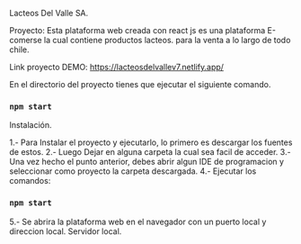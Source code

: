 Lacteos Del Valle SA. 

Proyecto: Esta plataforma web creada con react js es una plataforma E-comerse la cual contiene productos lacteos. para la venta a lo largo de todo chile. 

Link proyecto DEMO: https://lacteosdelvallev7.netlify.app/

En el directorio del proyecto tienes que ejecutar el siguiente comando. 

### `npm start`

Instalación. 

1.- Para Instalar el proyecto y ejecutarlo, lo primero es descargar los fuentes de estos. 
2.- Luego Dejar en alguna carpeta la cual sea facil de acceder. 
3.- Una vez hecho el punto anterior, debes abrir algun IDE de programacion y seleccionar como proyecto la carpeta descargada. 
4.- Ejecutar los comandos: 
  ### `npm start`
5.- Se abrira la plataforma web en el navegador con un puerto local y direccion local. Servidor local. 
